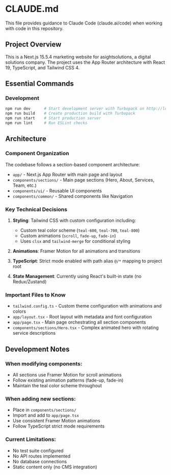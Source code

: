 # CLAUDE.md

This file provides guidance to Claude Code (claude.ai/code) when working with code in this repository.

## Project Overview

This is a Next.js 15.5.4 marketing website for asightsolutions, a digital solutions company. The project uses the App Router architecture with React 19, TypeScript, and Tailwind CSS 4.

## Essential Commands

### Development
```bash
npm run dev      # Start development server with Turbopack on http://localhost:3000
npm run build    # Create production build with Turbopack
npm run start    # Start production server
npm run lint     # Run ESLint checks
```

## Architecture

### Component Organization
The codebase follows a section-based component architecture:

- `app/` - Next.js App Router with main page and layout
- `components/sections/` - Main page sections (Hero, About, Services, Team, etc.)
- `components/ui/` - Reusable UI components
- `components/common/` - Shared components like Navigation

### Key Technical Decisions

1. **Styling**: Tailwind CSS with custom configuration including:
   - Custom teal color scheme (`teal-600`, `teal-700`, `teal-800`)
   - Custom animations (`scroll`, `fade-up`, `fade-in`)
   - Uses `clsx` and `tailwind-merge` for conditional styling

2. **Animations**: Framer Motion for all animations and transitions

3. **TypeScript**: Strict mode enabled with path alias `@/*` mapping to project root

4. **State Management**: Currently using React's built-in state (no Redux/Zustand)

### Important Files to Know

- `tailwind.config.ts` - Custom theme configuration with animations and colors
- `app/layout.tsx` - Root layout with metadata and font configuration
- `app/page.tsx` - Main page orchestrating all section components
- `components/sections/Hero.tsx` - Complex animated hero with rotating service descriptions

## Development Notes

### When modifying components:
- All sections use Framer Motion for scroll animations
- Follow existing animation patterns (fade-up, fade-in)
- Maintain the teal color scheme throughout

### When adding new sections:
- Place in `components/sections/`
- Import and add to `app/page.tsx`
- Use consistent Framer Motion animations
- Follow TypeScript strict mode requirements

### Current Limitations:
- No test suite configured
- No API routes implemented
- No database connections
- Static content only (no CMS integration)